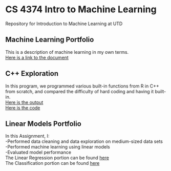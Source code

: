# CS 4374 Intro to Machine Learning
Repository for Introduction to Machine Learning at UTD

## Machine Learning Portfolio
This is a description of machine learning in my own terms.  
[Here is a link to the document](https://github.com/SerratedGraph77/CS-4374-Intro-to-Machine-Learning/blob/main/Machine%20Learning%20Portfolio.pdf)

## C++ Exploration
In this program, we programmed various built-in functions from R in C++ from scratch, and compared the difficulty of hard coding and having it built-in.  
[Here is the output](https://github.com/SerratedGraph77/CS-4374-Intro-to-Machine-Learning/blob/main/Data%20Exploration.pdf)  
[Here is the code](https://github.com/SerratedGraph77/CS-4374-Intro-to-Machine-Learning/blob/main/DataExploration.cpp)  


## Linear Models Portfolio
In this Assignment, I:  
-Performed data cleaning and data exploration on medium-sized data sets  
-Performed machine learning using linear models  
-Evaluated model performance  
The Linear Regression portion can be found [here](https://github.com/SerratedGraph77/CS-4374-Intro-to-Machine-Learning/blob/main/Regression.pdf)  
The Classification portion can be found [here](https://github.com/SerratedGraph77/CS-4374-Intro-to-Machine-Learning/blob/main/Classification.pdf)  
